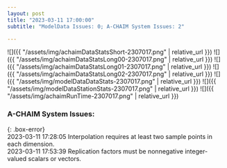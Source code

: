 ```yaml
---
layout: post
title: "2023-03-11 17:00:00"
subtitle: "ModelData Issues: 0; A-CHAIM System Issues: 2"

---
```


![]({{ "/assets/img/achaimDataStatsShort-2307017.png" | relative_url }})
![]({{ "/assets/img/achaimDataStatsLong00-2307017.png" | relative_url }})
![]({{ "/assets/img/achaimDataStatsLong01-2307017.png" | relative_url }})
![]({{ "/assets/img/achaimDataStatsLong02-2307017.png" | relative_url }})
![]({{ "/assets/img/modelDataDataStats-2307017.png" | relative_url }})
![]({{ "/assets/img/modelDataStationStats-2307017.png" | relative_url }})
![]({{ "/assets/img/achaimRunTime-2307017.png" | relative_url }})


### A-CHAIM System Issues:  
  
{: .box-error}  
2023-03-11 17:28:05 Interpolation requires at least two sample points in each dimension.  
2023-03-11 17:53:39 Replication factors must be nonnegative integer-valued scalars or vectors.  
